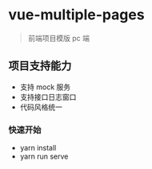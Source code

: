 # vue-multiple-pages

> 前端项目模版 pc 端

## 项目支持能力

- 支持 mock 服务
- 支持接口日志窗口
- 代码风格统一

### 快速开始

- yarn install
- yarn run serve

